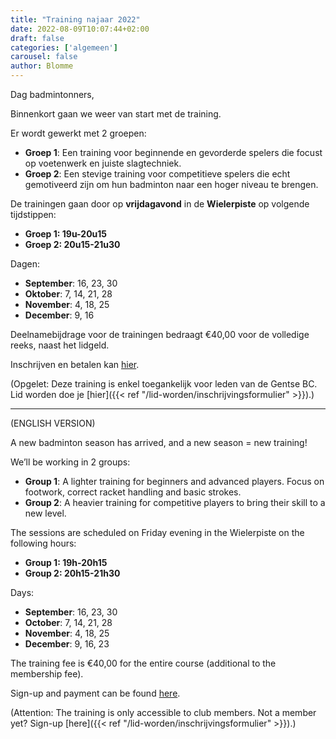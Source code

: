 ```yaml
---
title: "Training najaar 2022"
date: 2022-08-09T10:07:44+02:00
draft: false
categories: ['algemeen']
carousel: false
author: Blomme
---
```

Dag badmintonners,

Binnenkort gaan we weer van start met de training.

Er wordt gewerkt met 2 groepen:
* __Groep 1__: Een training voor beginnende en gevorderde spelers die focust op voetenwerk en juiste slagtechniek.
* __Groep 2__: Een stevige training voor competitieve spelers die echt gemotiveerd zijn om hun badminton naar een hoger niveau te brengen.

De trainingen gaan door op __vrijdagavond__ in de __Wielerpiste__ op volgende tijdstippen:
* __Groep 1: 19u-20u15__
* __Groep 2: 20u15-21u30__

Dagen:
* __September__: 16, 23, 30
* __Oktober__: 7, 14, 21, 28
* __November__: 4, 18, 25
* __December__: 9, 16

Deelnamebijdrage voor de trainingen bedraagt €40,00 voor de volledige reeks, naast het lidgeld.

Inschrijven en betalen kan [hier](https://app.clubcollect.com/forms/nl-BE/gentse-bc/training-najaar-2022).

(Opgelet: Deze training is enkel toegankelijk voor leden van de Gentse BC. Lid worden doe je [hier]({{< ref "/lid-worden/inschrijvingsformulier" >}}).) 

<hr>
(ENGLISH VERSION)

A new badminton season has arrived, and a new season = new training!

We’ll be working in 2 groups:
* __Group 1__: A lighter training for beginners and advanced players. Focus on footwork, correct racket handling and basic strokes.
* __Group 2__: A heavier training for competitive players to bring their skill to a new level.

The sessions are scheduled on Friday evening in the Wielerpiste on the following hours:
* __Group 1: 19h-20h15__
* __Group 2: 20h15-21h30__

Days:
* __September__: 16, 23, 30
* __October__: 7, 14, 21, 28
* __November__: 4, 18, 25
* __December__: 9, 16, 23

The training fee is €40,00 for the entire course (additional to the membership fee).

Sign-up and payment can be found [here](https://app.clubcollect.com/forms/nl-BE/gentse-bc/training-najaar-2022).

(Attention: The training is only accessible to club members. Not a member yet? Sign-up [here]({{< ref "/lid-worden/inschrijvingsformulier" >}}).) 